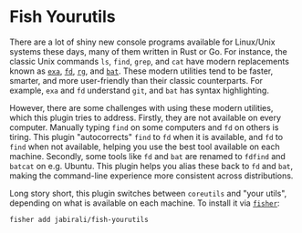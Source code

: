 # Fish Yourutils

There are a lot of shiny new console programs available for Linux/Unix systems
these days, many of them written in Rust or Go. For instance, the classic Unix
commands `ls`, `find`, `grep`, and `cat` have modern replacements known as
[`exa`][1], [`fd`][2], [`rg`][3], and [`bat`][4]. These modern utilities tend
to be faster, smarter, and more user-friendly than their classic counterparts.
For example, `exa` and `fd` understand `git`, and `bat` has syntax highlighting.

However, there are some challenges with using these modern utilities, which
this plugin tries to address. Firstly, they are not available on every computer.
Manually typing `find` on some computers and `fd` on others is tiring. This 
plugin "autocorrects" `find` to `fd` when it is available, and `fd` to `find`
when not available, helping you use the best tool available on each machine.
Secondly, some tools like `fd` and `bat` are renamed to `fdfind` and `batcat`
on e.g. Ubuntu. This plugin helps you alias these back to `fd` and `bat`, 
making the command-line experience more consistent across distributions. 

Long story short, this plugin switches between `coreutils` and "your utils",
depending on what is available on each machine. To install it via [`fisher`][5]:

    fisher add jabirali/fish-yourutils

[1]: https://the.exa.website/
[2]: https://github.com/sharkdp/fd
[3]: https://github.com/BurntSushi/ripgrep
[4]: https://github.com/sharkdp/bat
[5]: https://github.com/jorgebucaran/fisher
